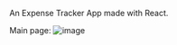 An Expense Tracker App made with React. 

Main page:
![image](https://user-images.githubusercontent.com/30759829/170611312-3f59432d-7d68-4f18-ba9d-5b35bcb864e5.png)

